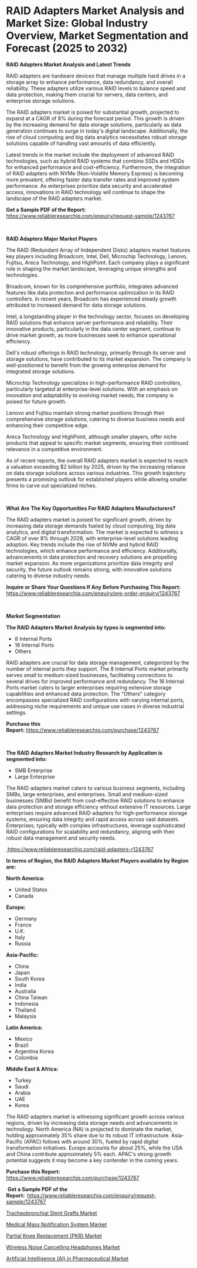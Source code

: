 <p><h1>RAID Adapters Market Analysis and Market Size: Global Industry Overview, Market Segmentation and Forecast (2025 to 2032)</h1></p><p><strong>RAID Adapters Market Analysis and Latest Trends</strong></p>
<p><p>RAID adapters are hardware devices that manage multiple hard drives in a storage array to enhance performance, data redundancy, and overall reliability. These adapters utilize various RAID levels to balance speed and data protection, making them crucial for servers, data centers, and enterprise storage solutions.</p><p>The RAID adapters market is poised for substantial growth, projected to expand at a CAGR of 8% during the forecast period. This growth is driven by the increasing demand for data storage solutions, particularly as data generation continues to surge in today's digital landscape. Additionally, the rise of cloud computing and big data analytics necessitates robust storage solutions capable of handling vast amounts of data efficiently.</p><p>Latest trends in the market include the deployment of advanced RAID technologies, such as hybrid RAID systems that combine SSDs and HDDs for enhanced performance and cost-efficiency. Furthermore, the integration of RAID adapters with NVMe (Non-Volatile Memory Express) is becoming more prevalent, offering faster data transfer rates and improved system performance. As enterprises prioritize data security and accelerated access, innovations in RAID technology will continue to shape the landscape of the RAID adapters market.</p></p>
<p><strong>Get a Sample PDF of the Report:&nbsp;</strong> <a href="https://www.reliableresearchiq.com/enquiry/request-sample/1243767?utm_campaign=3370&utm_medium=2&utm_source=Github&utm_content=ia&utm_term=06042025&utm_id=raid-adapters">https://www.reliableresearchiq.com/enquiry/request-sample/1243767</a></p>
<p>&nbsp;</p>
<p><strong>RAID Adapters Major Market Players</strong></p>
<p><p>The RAID (Redundant Array of Independent Disks) adapters market features key players including Broadcom, Intel, Dell, Microchip Technology, Lenovo, Fujitsu, Areca Technology, and HighPoint. Each company plays a significant role in shaping the market landscape, leveraging unique strengths and technologies.</p><p>Broadcom, known for its comprehensive portfolio, integrates advanced features like data protection and performance optimization in its RAID controllers. In recent years, Broadcom has experienced steady growth attributed to increased demand for data storage solutions.</p><p>Intel, a longstanding player in the technology sector, focuses on developing RAID solutions that enhance server performance and reliability. Their innovative products, particularly in the data center segment, continue to drive market growth, as more businesses seek to enhance operational efficiency.</p><p>Dell's robust offerings in RAID technology, primarily through its server and storage solutions, have contributed to its market expansion. The company is well-positioned to benefit from the growing enterprise demand for integrated storage solutions.</p><p>Microchip Technology specializes in high-performance RAID controllers, particularly targeted at enterprise-level solutions. With an emphasis on innovation and adaptability to evolving market needs, the company is poised for future growth.</p><p>Lenovo and Fujitsu maintain strong market positions through their comprehensive storage solutions, catering to diverse business needs and enhancing their competitive edge.</p><p>Areca Technology and HighPoint, although smaller players, offer niche products that appeal to specific market segments, ensuring their continued relevance in a competitive environment.</p><p>As of recent reports, the overall RAID adapters market is expected to reach a valuation exceeding $2 billion by 2025, driven by the increasing reliance on data storage solutions across various industries. This growth trajectory presents a promising outlook for established players while allowing smaller firms to carve out specialized niches.</p></p>
<p>&nbsp;</p>
<p><strong>What Are The Key Opportunities For RAID Adapters Manufacturers?</strong></p>
<p><p>The RAID adapters market is poised for significant growth, driven by increasing data storage demands fueled by cloud computing, big data analytics, and digital transformation. The market is expected to witness a CAGR of over 8% through 2028, with enterprise-level solutions leading adoption. Key trends include the rise of NVMe and hybrid RAID technologies, which enhance performance and efficiency. Additionally, advancements in data protection and recovery solutions are propelling market expansion. As more organizations prioritize data integrity and security, the future outlook remains strong, with innovative solutions catering to diverse industry needs.</p></p>
<p><strong>Inquire or Share Your Questions If Any Before Purchasing This Report:</strong> <a href="https://www.reliableresearchiq.com/enquiry/pre-order-enquiry/1243767?utm_campaign=3370&utm_medium=2&utm_source=Github&utm_content=ia&utm_term=06042025&utm_id=raid-adapters">https://www.reliableresearchiq.com/enquiry/pre-order-enquiry/1243767</a></p>
<p>&nbsp;</p>
<p><strong>Market Segmentation</strong></p>
<p><strong>The RAID Adapters Market Analysis by types is segmented into:</strong></p>
<p><ul><li>8 Internal Ports</li><li>16 Internal Ports</li><li>Others</li></ul></p>
<p><p>RAID adapters are crucial for data storage management, categorized by the number of internal ports they support. The 8 Internal Ports market primarily serves small to medium-sized businesses, facilitating connections to several drives for improved performance and redundancy. The 16 Internal Ports market caters to larger enterprises requiring extensive storage capabilities and enhanced data protection. The "Others" category encompasses specialized RAID configurations with varying internal ports, addressing niche requirements and unique use cases in diverse industrial settings.</p></p>
<p><strong>Purchase this Report:&nbsp;</strong><a href="https://www.reliableresearchiq.com/purchase/1243767?utm_campaign=3370&utm_medium=2&utm_source=Github&utm_content=ia&utm_term=06042025&utm_id=raid-adapters">https://www.reliableresearchiq.com/purchase/1243767</a></p>
<p>&nbsp;</p>
<p><strong>The RAID Adapters Market Industry Research by Application is segmented into:</strong></p>
<p><ul><li>SMB Enterprise</li><li>Large Enterprise</li></ul></p>
<p><p>The RAID adapters market caters to various business segments, including SMBs, large enterprises, and enterprises. Small and medium-sized businesses (SMBs) benefit from cost-effective RAID solutions to enhance data protection and storage efficiency without extensive IT resources. Large enterprises require advanced RAID adapters for high-performance storage systems, ensuring data integrity and rapid access across vast datasets. Enterprises, typically with complex infrastructures, leverage sophisticated RAID configurations for scalability and redundancy, aligning with their robust data management and security needs.</p></p>
<p><a href="https://www.reliableresearchiq.com/raid-adapters-r1243767?utm_campaign=3370&utm_medium=2&utm_source=Github&utm_content=ia&utm_term=06042025&utm_id=raid-adapters">&nbsp;https://www.reliableresearchiq.com/raid-adapters-r1243767</a></p>
<p><strong>In terms of Region, the RAID Adapters Market Players available by Region are:</strong></p>
<p>
    <p> <strong> North America: </strong>
        <ul>
            <li>United States</li>
            <li>Canada</li>
        </ul>
        </p> 
    <p> <strong> Europe: </strong>
        <ul>
            <li>Germany</li>
            <li>France</li>
            <li>U.K.</li>
            <li>Italy</li>
            <li>Russia</li>
        </ul>
        </p> 
    <p> <strong> Asia-Pacific: </strong>
        <ul>
            <li>China</li>
            <li>Japan</li>
            <li>South Korea</li>
            <li>India</li>
            <li>Australia</li>
            <li>China Taiwan</li>
            <li>Indonesia</li>
            <li>Thailand</li>
            <li>Malaysia</li>
        </ul>
        </p> 
    <p> <strong> Latin America: </strong>
        <ul>
            <li>Mexico</li>
            <li>Brazil</li>
            <li>Argentina Korea</li>
            <li>Colombia</li>
        </ul>
        </p> 
    <p> <strong> Middle East & Africa: </strong>
        <ul>
            <li>Turkey</li>
            <li>Saudi</li>
            <li>Arabia</li>
            <li>UAE</li>
            <li>Korea</li>
        </ul>
    </p>
    </p>
<p><p>The RAID adapters market is witnessing significant growth across various regions, driven by increasing data storage needs and advancements in technology. North America (NA) is projected to dominate the market, holding approximately 35% share due to its robust IT infrastructure. Asia-Pacific (APAC) follows with around 30%, fueled by rapid digital transformation initiatives. Europe accounts for about 25%, while the USA and China contribute approximately 5% each. APAC's strong growth potential suggests it may become a key contender in the coming years.</p></p>
<p><strong>Purchase this Report: </strong><a href="https://www.reliableresearchiq.com/purchase/1243767?utm_campaign=3370&utm_medium=2&utm_source=Github&utm_content=ia&utm_term=06042025&utm_id=raid-adapters">https://www.reliableresearchiq.com/purchase/1243767</a></p>
<p>&nbsp;<strong>Get a Sample PDF of the Report:&nbsp;&nbsp;</strong><a href="https://www.reliableresearchiq.com/enquiry/request-sample/1243767?utm_campaign=3370&utm_medium=2&utm_source=Github&utm_content=ia&utm_term=06042025&utm_id=raid-adapters">https://www.reliableresearchiq.com/enquiry/request-sample/1243767</a></p>
<p><strong></strong></p>
<p><p><a href="https://www.linkedin.com/pulse/comprehensive-overview-tracheobronchial-stent-grafts-market-dm8fc?utm_campaign=3370&utm_medium=2&utm_source=Github&utm_content=ia&utm_term=06042025&utm_id=raid-adapters">Tracheobronchial Stent Grafts Market</a></p><p><a href="https://www.linkedin.com/pulse/challenges-opportunities-medical-mass-notification-system-0puef?utm_campaign=3370&utm_medium=2&utm_source=Github&utm_content=ia&utm_term=06042025&utm_id=raid-adapters">Medical Mass Notification System Market</a></p><p><a href="https://www.linkedin.com/pulse/comprehensive-partial-knee-replacement-pkr-market-forecast-kg8uf?utm_campaign=3370&utm_medium=2&utm_source=Github&utm_content=ia&utm_term=06042025&utm_id=raid-adapters">Partial Knee Replacement (PKR) Market</a></p><p><a href="https://github.com/guyotkiferhi/Market-Research-Report-List-1/blob/main/wireless-noise-cancelling-headphones-market.md?utm_campaign=3370&utm_medium=2&utm_source=Github&utm_content=ia&utm_term=06042025&utm_id=raid-adapters">Wireless Noise Cancelling Headphones Market</a></p><p><a href="https://www.linkedin.com/pulse/exploring-artificial-intelligence-ai-pharmaceutical-market-industry-m8cpc?utm_campaign=3370&utm_medium=2&utm_source=Github&utm_content=ia&utm_term=06042025&utm_id=raid-adapters">Artificial Intelligence (AI) in Pharmaceutical Market</a></p></p>